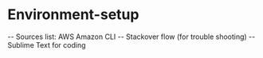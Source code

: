 # Environment-setup
-- Sources list: AWS Amazon CLI
-- Stackover flow (for trouble shooting)
-- Sublime Text for coding

